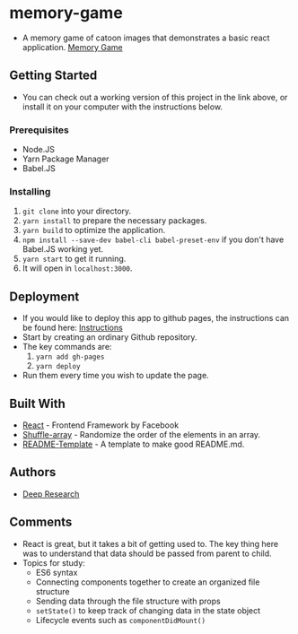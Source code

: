 # memory-game

* A memory game of catoon images that demonstrates a basic react application.
[Memory Game](https://github.com/deep-research/memory-game)

## Getting Started

* You can check out a working version of this project in the link above, or install it on your computer with the instructions below.

### Prerequisites

* Node.JS
* Yarn Package Manager
* Babel.JS

### Installing

1. `git clone` into your directory.
2. `yarn install` to prepare the necessary packages.
3. `yarn build` to optimize the application.
4. `npm install --save-dev babel-cli babel-preset-env` if you don't have Babel.JS working yet.
4. `yarn start` to get it running.
5. It will open in `localhost:3000`.

## Deployment

* If you would like to deploy this app to github pages, the instructions can be found here: [Instructions](https://github.com/facebook/create-react-app/blob/master/packages/react-scripts/template/README.md#github-pages)
* Start by creating an ordinary Github repository.
* The key commands are:
    1. `yarn add gh-pages`
    2. `yarn deploy`
* Run them every time you wish to update the page.

## Built With

* [React](https://reactjs.org/) - Frontend Framework by Facebook
* [Shuffle-array](https://www.npmjs.com/package/shuffle-array) - Randomize the order of the elements in an array.
* [README-Template](https://gist.github.com/PurpleBooth/109311bb0361f32d87a2) - A template to make good README.md.

## Authors

* [Deep Research](https://github.com/deep-research)

## Comments

* React is great, but it takes a bit of getting used to. The key thing here was to understand that data should be passed from parent to child.
* Topics for study:
    * ES6 syntax
    * Connecting components together to create an organized file structure
    * Sending data through the file structure with props
    * `setState()` to keep track of changing data in the state object
    * Lifecycle events such as `componentDidMount()`
